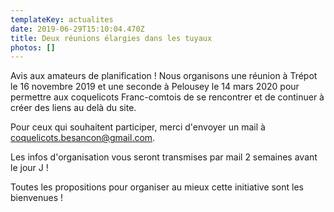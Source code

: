 ```yaml
---
templateKey: actualites
date: 2019-06-29T15:10:04.470Z
title: Deux réunions élargies dans les tuyaux
photos: []
---
```

Avis aux amateurs de planification ! Nous organisons une réunion à Trépot le 16 novembre 2019 et une seconde à Pelousey le 14 mars 2020 pour permettre aux coquelicots Franc-comtois de se rencontrer et de continuer à créer des liens au delà du site.

 Pour ceux qui souhaitent participer, merci d'envoyer un mail à coquelicots.besancon@gmail.com. 

Les infos d'organisation vous seront transmises par mail 2 semaines avant le jour J !

Toutes les propositions pour organiser au mieux cette initiative sont les bienvenues !

